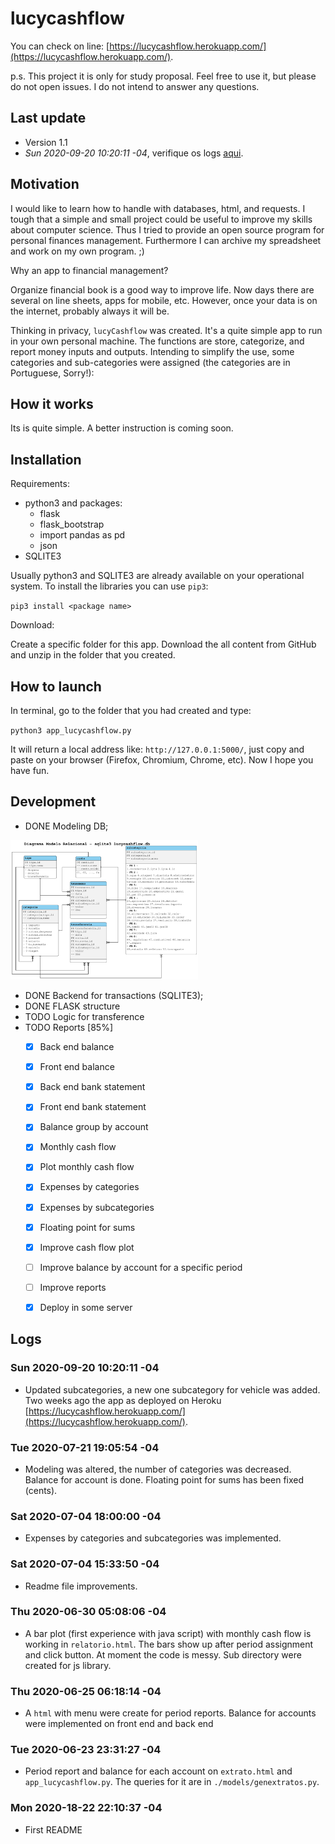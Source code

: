 # lucycashflow

You can check on line: [https://lucycashflow.herokuapp.com/](https://lucycashflow.herokuapp.com/). 

p.s. This project it is only for study proposal. Feel free to use it,
but please do not open issues. I do not intend to answer any questions. 

## Last update

- Version 1.1
- *Sun 2020-09-20 10:20:11 -04*, verifique os logs <a href="#logss">aqui</a>.

## Motivation

I would like to learn how to handle with databases, html, and
requests. I tough that a simple and small project could be useful to
improve my skills about computer science. Thus I tried to provide an
open source program for personal finances management. Furthermore I can
archive my spreadsheet and work on my own program. ;)

Why an app to financial management?

Organize financial book is a good way to improve life. Now days there
are several on line sheets, apps for mobile, etc. However, once your data
is on the internet, probably always it will be.
 
Thinking in privacy, `lucyCashflow` was created. It's a quite simple app
to run in your own personal machine. The functions are store,
categorize, and report money inputs and outputs. Intending to simplify
the use, some categories and sub-categories were assigned (the
categories are in Portuguese, Sorry!):

## How it works

Its is quite simple. A better instruction is coming soon. 

## Installation

Requirements:

- python3 and packages:
    - flask
    - flask_bootstrap
    - import pandas as pd
    - json
- SQLITE3

Usually python3 and SQLITE3 are already available on your operational system. To
install the libraries you can use `pip3`:

`pip3 install <package name>`


Download:

Create a specific folder for this app. Download the all content from
GitHub and unzip in the folder that you created.

## How to launch

In terminal, go to the folder that you had created and type:

`python3 app_lucycashflow.py`

It will return a local address like: `http://127.0.0.1:5000/`, just copy
and paste on your browser (Firefox, Chromium, Chrome, etc). Now I hope
you have fun.

## Development

- DONE Modeling DB;

<img src="/models/dbsql_model.png" alt="" width="300">

- DONE Backend for transactions (SQLITE3);
- DONE FLASK structure
- TODO Logic for transference 
- TODO Reports [85%]
  - [X] Back end balance
  - [X] Front end balance
  - [X] Back end bank statement
  - [X] Front end bank statement
  - [X] Balance group by account
  - [X] Monthly cash flow 
  - [X] Plot monthly cash flow
  - [X] Expenses by categories
  - [X] Expenses by subcategories
  - [X] Floating point for sums
  - [X] Improve cash flow plot
  - [ ] Improve balance by account for a specific period
  - [ ] Improve reports
  - [X] Deploy in some server
   

## Logs 
<a name="logss"></a> 

### Sun 2020-09-20 10:20:11 -04
- Updated subcategories, a new one subcategory for vehicle was
added. Two weeks ago the app as deployed on Heroku
[https://lucycashflow.herokuapp.com/](https://lucycashflow.herokuapp.com/). 

### Tue 2020-07-21 19:05:54 -04
- Modeling was altered, the number of categories was decreased. Balance
for account is done. Floating point for sums has been fixed (cents).

### Sat 2020-07-04 18:00:00 -04
- Expenses by categories and subcategories was implemented.

### Sat 2020-07-04 15:33:50 -04
- Readme file improvements.

### Thu 2020-06-30 05:08:06 -04
- A bar plot (first experience with java script) with monthly cash flow
is working in `relatorio.html`. The bars show up after period assignment
and click button. At moment the code is messy. Sub directory were
created for js library.

### Thu 2020-06-25 06:18:14 -04
- A `html` with menu were create for period reports. Balance for
accounts were implemented on front end and back end

### Tue 2020-06-23 23:31:27 -04
- Period report and balance for each account on `extrato.html` and
`app_lucycashflow.py`. The queries for it are in
`./models/genextratos.py`. 

### Mon 2020-18-22 22:10:37 -04
- First README

